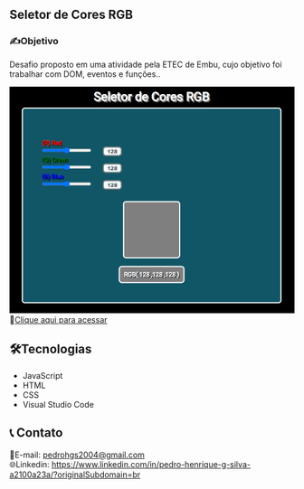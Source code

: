 ## Seletor de Cores RGB

<h3>✍️Objetivo</h3>

Desafio proposto em uma atividade pela ETEC de Embu, cujo objetivo foi trabalhar com DOM, eventos e funções..

![preview](./LT.gif)
🔗[Clique aqui para acessar](https://pedrodevvv.github.io/Timer-JS/)
## 🛠️Tecnologias

* JavaScript
* HTML
* CSS
* Visual Studio Code

## 📞 Contato

📩E-mail: pedrohgs2004@gmail.com <br>
🌐Linkedin: https://www.linkedin.com/in/pedro-henrique-g-silva-a2100a23a/?originalSubdomain=br
